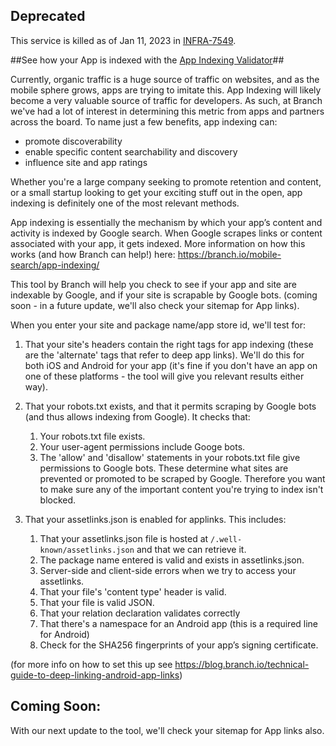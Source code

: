 ## Deprecated ##

This service is killed as of Jan 11, 2023 in [INFRA-7549](https://branch.atlassian.net/browse/INFRA-7549).

##See how your App is indexed with the [App Indexing Validator](https://branch.io/resources/app-indexing/)##

Currently, organic traffic is a huge source of traffic on websites, and as the mobile sphere grows, apps are trying to imitate this. App Indexing will likely become a very valuable source of traffic for developers. As such, at Branch we've had a lot of interest in determining this metric from apps and partners across the board. To name just a few benefits, app indexing can:

* promote discoverability
* enable specific content searchability and discovery
* influence site and app ratings

Whether you're a large company seeking to promote retention and content, or a small startup looking to get your exciting stuff out in the open, app indexing is definitely one of the most relevant methods. 

App indexing is essentially the mechanism by which your app’s content and activity is indexed by Google search. When Google scrapes links or content associated with your app, it gets indexed. More information on how this works (and how Branch can help!) here: https://branch.io/mobile-search/app-indexing/

This tool by Branch will help you check to see if your app and site are indexable by Google, and if your site is scrapable by Google bots. (coming soon - in a future update, we'll also check your sitemap for App links).

When you enter your site and package name/app store id, we'll test for:


1. That your site's headers contain the right tags for app indexing (these are the 'alternate' tags that refer to deep app links). We'll do this for both iOS and Android for your app (it's fine if you don't have an app on one of these platforms - the tool will give you relevant results either way). 

2. That your robots.txt exists, and that it permits scraping by Google bots (and thus allows indexing from Google). It checks that:
	1. Your robots.txt file exists.
	2. Your user-agent permissions include Googe bots.
	3. The 'allow' and 'disallow' statements in your robots.txt file give permissions to Google bots. These determine what sites are prevented or promoted to be scraped by Google. Therefore you want to make sure any of the important content you're trying to index isn't blocked.

3. That your assetlinks.json is enabled for applinks. This includes:
	1. That your assetlinks.json file is hosted at `/.well-known/assetlinks.json` and that we can retrieve it. 
	2. The package name entered is valid and exists in assetlinks.json.
	3. Server-side and client-side errors when we try to access your assetlinks.
	4. That your file's 'content type' header is valid.
	5. That your file is valid JSON.
	6. That your relation declaration validates correctly
	7. That there's a namespace for an Android app (this is a required line for Android)
	8. Check for the SHA256 fingerprints of your app’s signing certificate.

(for more info on how to set this up see https://blog.branch.io/technical-guide-to-deep-linking-android-app-links)


## Coming Soon: ##

With our next update to the tool, we'll check your sitemap for App links also.

